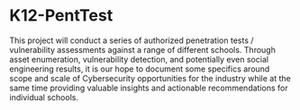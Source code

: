 # K12-PentTest

This project will conduct a series of authorized penetration tests / vulnerability assessments against a range of different schools. Through asset enumeration, vulnerability detection, and potentially  even social engineering results, it is our hope to document some specifics around scope and scale of Cybersecurity opportunities for the industry while at the same time providing valuable insights and actionable recommendations for individual schools.
